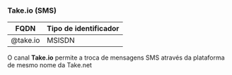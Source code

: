 ### Take.io (SMS)

| FQDN         | Tipo de identificador |
|--------------|-----------------------|
| @take.io     | MSISDN                |

O canal **Take.io** permite a troca de mensagens SMS através da plataforma de mesmo nome da Take.net